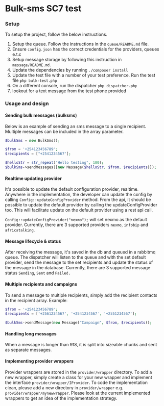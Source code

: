# Bulk-sms SC7 test

### Setup 

To setup the project, follow the below instructions. 

1. Setup the queue. Follow the instructions in the `queue/README.md` file. 
2. Ensure `config.json` has the correct credentials for the providers, queues e.t.c
3. Setup message storage by following this instruction in `message/README.md`.
4. Update the dependencies by running `./composer install`
5. Update the test file with a number of your test preference. Run the test file `php bulk-test.php`
6. On a different console, run the dispatcher `php dispatcher.php`
7. lookout for a text message from the test phone provided

### Usage and design

#### Sending bulk messages (bulksms)

Below is an example of sending an sms message to a single recipient. Multiple messages can be included
 in the array parameter.

```php
$bulkSms = new BulkSms();

$from = '+254123456789';
$recipients = ["+2541234567"];

$helloStr = str_repeat("Hello testing", 100);
$bulkSms->sendMessages([new Message($helloStr, $from, $recipients)]);
```

#### Realtime updating provider

It's possible to update the default configuration provider, realtime. Anywhere in the implementation, the 
developer can update the config by calling `Config::updateConfigProvider` method. 
From the api, it should be possible to update the default provider by calling the updateConfigProvider too. This
will facilitate update on the default provider using a rest api call.

``Config::updateConfigProvider("nexmo");`` will set nexmo as the default provider. Currently, there
are 3 supported providers `nexmo`, `infobip` and `africatalking`.

#### Message lifecycle & status

After receiving the message, it's saved in the db and queued in a rabbitmq queue. The dispatcher will
listen to the queue and with the set default provider, send the message to the set recipients and update the 
status of the message in the database. Currently, there are 3 supported message status `Sending`, `Sent` and `Failed.` 

#### Multiple recipients and campaigns

To send a message to multiple recipients, simply add the recipient contacts in the recipient array.
Example:

```php
$from = '+254123456789';
$recipients = ['+2561234567', '+2541234567', '+2551234567'];

$bulkSms->sendMessage(new Message("Campaign", $from, $recipients));
```

#### Handling long messages 

When a message is longer than 918, it is split into sizeable chunks and sent as separate messages.

#### Implementing provider wrappers

Provider wrappers are stored in the `provider/wrapper` directory. To add a new wrapper, simply create a
class for your new wrapper and implement the interface `provider/wrapper/IProvider`. To code the implementation
clean, please add a new directory in `provider/wrapper` e.g. `provider/wrapper/mynewwrapper`. 
Please look at the current implemented wrappers to get an idea of the implementation strategy. 


